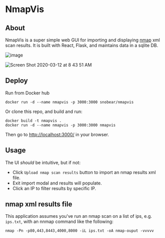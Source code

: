 # NmapVis

## About

NmapVis is a super simple web GUI for importing and displaying [nmap](https://nmap.org) xml scan results. It is built with React, Flask, and maintains data in a sqlite DB. 

![image](https://user-images.githubusercontent.com/696230/76523028-0f8efb00-643e-11ea-9537-36c4b8680d9d.png)

![Screen Shot 2020-03-12 at 8 43 51 AM](https://user-images.githubusercontent.com/696230/76522822-a1e2cf00-643d-11ea-9e1c-408703f4911e.png)

## Deploy

Run from Docker hub

```
docker run -d --name nmapvis -p 3000:3000 snobear/nmapvis
```

Or clone this repo, and build and run:

```
docker build -t nmapvis .
docker run -d --name nmapvis -p 3000:3000 nmapvis
```

Then go to [http://localhost:3000/](http://localhost:3000/) in your browser.

## Usage

The UI *should* be intuitive, but if not:

- Click `Upload nmap scan results` button to import an nmap results xml file.
- Exit import modal and results will populate.
- Click an IP to filter results by specific IP.

## nmap xml results file

This application assumes you've run an nmap scan on a list of ips, e.g. `ips.txt`, with an nnmap command like the following:

```
nmap -Pn -p80,443,8443,4000,8000 -iL ips.txt -oA nmap-ouput -vvvvv
```
